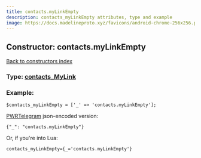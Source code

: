 ```yaml
---
title: contacts.myLinkEmpty
description: contacts_myLinkEmpty attributes, type and example
image: https://docs.madelineproto.xyz/favicons/android-chrome-256x256.png
---
```

## Constructor: contacts.myLinkEmpty  
[Back to constructors index](index.md)






### Type: [contacts\_MyLink](../types/contacts_MyLink.md)


### Example:

```
$contacts_myLinkEmpty = ['_' => 'contacts.myLinkEmpty'];
```  

[PWRTelegram](https://pwrtelegram.xyz) json-encoded version:

```
{"_": "contacts.myLinkEmpty"}
```


Or, if you're into Lua:  


```
contacts_myLinkEmpty={_='contacts.myLinkEmpty'}

```


